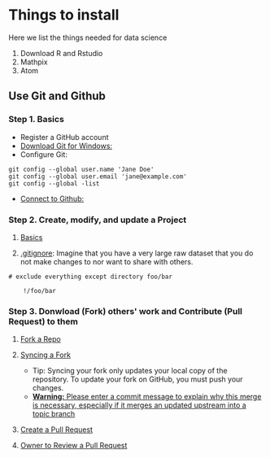 # Things to install

Here we list the things needed for data science

1. Download R and Rstudio
2. Mathpix
3. Atom

## Use Git and Github

### Step 1. Basics
  
  - Register a GitHub account
  - [Download Git for Windows:](https://happygitwithr.com/install-git.html#install-git-windows)
  - Configure Git:

  ```
  git config --global user.name 'Jane Doe'
  git config --global user.email 'jane@example.com'
  git config --global -list
  ```

  - [Connect to Github:](https://happygitwithr.com/push-pull-github.html#push-pull-github)
  
### Step 2. Create, modify, and update a Project

1. [Basics](https://product.hubspot.com/blog/git-and-github-tutorial-for-beginners)

2. [.gitignore](https://www.atlassian.com/git/tutorials/saving-changes/gitignore): Imagine that you have a very large raw dataset that you do not make changes to nor want to share with others.

```
# exclude everything except directory foo/bar

    !/foo/bar

```
  
### Step 3. Donwload (Fork) others' work and Contribute (Pull Request) to them 

1. [Fork a Repo](https://help.github.com/en/github/getting-started-with-github/fork-a-repo#fork-an-example-repository)

2. [Syncing a Fork]( https://help.github.com/en/github/collaborating-with-issues-and-pull-requests/syncing-a-fork)

   - Tip: Syncing your fork only updates your local copy of the repository. To update your fork on GitHub, you must push your changes.
   - [**Warning:** Please enter a commit message to explain why this merge is necessary, especially if it merges an updated upstream into a topic branch](https://stackoverflow.com/questions/19085807/please-enter-a-commit-message-to-explain-why-this-merge-is-necessary-especially)
   
3. [Create a Pull Request](https://help.github.com/en/github/collaborating-with-issues-and-pull-requests/creating-a-pull-request-from-a-fork)

4. [Owner to Review a Pull Request](https://help.github.com/en/github/collaborating-with-issues-and-pull-requests/reviewing-proposed-changes-in-a-pull-request)





